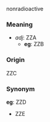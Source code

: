 nonradioactive
### Meaning
+ _adj_: ZZA
    + __eg__: ZZB

### Origin

ZZC

### Synonym

__eg__: ZZD

+ ZZE


